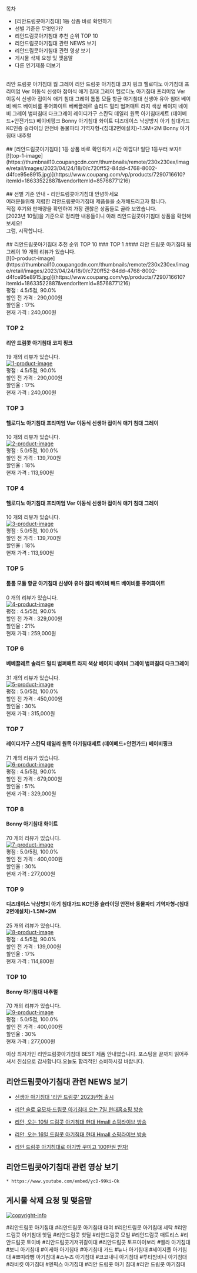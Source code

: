 

목차
- [리안드림콧아기침대] 1등 상품 바로 확인하기
- 선별 기준은 무엇인가?
- 리안드림콧아기침대 추천 순위 TOP 10
- 리안드림콧아기침대 관련 NEWS 보기
- 리안드림콧아기침대 관련 영상 보기
- 게시물 삭제 요청 및 맺음말
- 다른 인기제품 더보기
<br >
리안 드림콧 아기침대 웜 그레이 리안 드림콧 아기침대 코지 핑크 헬로디노 아기침대 프리미엄 Ver 이동식 신생아 접이식 애기 침대 그레이 헬로디노 아기침대 프리미엄 Ver 이동식 신생아 접이식 애기 침대 그레이 톰톰 모듈 항균 아기침대 신생아 유아 침대 베이비 배드 베이비룸 퓨어화이트 베베끌레르 솔리드 멀티 범퍼매트 라지 색상 베이지 네이비 그레이 범퍼침대 다크그레이 레이디가구 스칸딕 데일리 원목 아기침대세트 (데이베드+안전가드) 베이비핑크 Bonny 아기침대 화이트 디즈데이스 낙상방지 아기 침대가드 KC인증 슬라이딩 안전바 동물파티 기역자형-(침대2면에설치)-1.5M+2M Bonny 아기침대 내추럴
<br >
<br >
## [리안드림콧아기침대] 1등 상품 바로 확인하기
시간 아깝다! 일단 1등부터 보자!!
<br >
[![top-1-image](https://thumbnail10.coupangcdn.com/thumbnails/remote/230x230ex/image/retail/images/2023/04/24/18/0/c720ff52-84dd-4768-8002-d4fce95e8915.jpg)](https://www.coupang.com/vp/products/7290716610?itemId=18633522887&vendorItemId=85768771216)
<br >
<br >
## 선별 기준 안내 - 리안드림콧아기침대
안녕하세요
<br >
여러분들위해 저렴한 리안드림콧아기침대 제품들을 소개해드리고자 합니다.
<br >
직접 후기와 판매량을 확인하여 가장 괜찮은 상품들로 골라 보았습니다.
<br >
[2023년 10월]을 기준으로 정리한 내용들이니 아래 리안드림콧아기침대 상품을 확인해보세요!
<br >
그럼, 시작합니다.
<br >
<br >
## 리안드림콧아기침대 추천 순위 TOP 10
### TOP 1
#### 리안 드림콧 아기침대 웜 그레이
19 개의 리뷰가 있습니다.
<br >
[![0-product-image](https://thumbnail10.coupangcdn.com/thumbnails/remote/230x230ex/image/retail/images/2023/04/24/18/0/c720ff52-84dd-4768-8002-d4fce95e8915.jpg)](https://www.coupang.com/vp/products/7290716610?itemId=18633522887&vendorItemId=85768771216)
<br >
평점 : 4.5/5점, 90.0%
<br >
할인 전 가격 : 290,000원
<br >
할인율 : 17%
<br >
현재 가격 : 240,000원
<br >

### TOP 2
#### 리안 드림콧 아기침대 코지 핑크
19 개의 리뷰가 있습니다.
<br >
[![1-product-image](https://thumbnail8.coupangcdn.com/thumbnails/remote/230x230ex/image/retail/images/2023/04/24/18/9/1bac79c5-3057-4806-8b5d-946e882c6daf.jpg)](https://www.coupang.com/vp/products/7290716610?itemId=18633522886&vendorItemId=85768771208)
<br >
평점 : 4.5/5점, 90.0%
<br >
할인 전 가격 : 290,000원
<br >
할인율 : 17%
<br >
현재 가격 : 240,000원
<br >

### TOP 3
#### 헬로디노 아기침대 프리미엄 Ver 이동식 신생아 접이식 애기 침대 그레이
10 개의 리뷰가 있습니다.
<br >
[![2-product-image](https://thumbnail6.coupangcdn.com/thumbnails/remote/230x230ex/image/vendor_inventory/4bf8/8256d36875f4182d2ed3971f650fb0ddeb5c21b3f4e1bf94f37807c0cb5b.jpg)](https://www.coupang.com/vp/products/7573553769?itemId=19978204201&vendorItemId=87076538961&sourceType=srp_product_ads&clickEventId=46f84a60-6791-11ee-9027-4e94987f9f88&korePlacement=15&koreSubPlacement=3&clickEventId=46f84a60-6791-11ee-9027-4e94987f9f88&korePlacement=15&koreSubPlacement=3)
<br >
평점 : 5.0/5점, 100.0%
<br >
할인 전 가격 : 139,700원
<br >
할인율 : 18%
<br >
현재 가격 : 113,900원
<br >

### TOP 4
#### 헬로디노 아기침대 프리미엄 Ver 이동식 신생아 접이식 애기 침대 그레이
10 개의 리뷰가 있습니다.
<br >
[![3-product-image](https://thumbnail6.coupangcdn.com/thumbnails/remote/230x230ex/image/vendor_inventory/4bf8/8256d36875f4182d2ed3971f650fb0ddeb5c21b3f4e1bf94f37807c0cb5b.jpg)](https://www.coupang.com/vp/products/7573553769?itemId=19978204201&vendorItemId=87076538961)
<br >
평점 : 5.0/5점, 100.0%
<br >
할인 전 가격 : 139,700원
<br >
할인율 : 18%
<br >
현재 가격 : 113,900원
<br >

### TOP 5
#### 톰톰 모듈 항균 아기침대 신생아 유아 침대 베이비 배드 베이비룸 퓨어화이트
0 개의 리뷰가 있습니다.
<br >
[![4-product-image](https://thumbnail8.coupangcdn.com/thumbnails/remote/230x230ex/image/vendor_inventory/b48e/e8b6742ba2b45505edd1698e9ebc81b7c77ff78261402dbf3360d9496894.jpg)](https://www.coupang.com/vp/products/6908826022?itemId=16642674795&vendorItemId=83826783293&sourceType=srp_product_ads&clickEventId=46f84a60-6791-11ee-83b9-f1cb2cc89ff0&korePlacement=15&koreSubPlacement=5&clickEventId=46f84a60-6791-11ee-83b9-f1cb2cc89ff0&korePlacement=15&koreSubPlacement=5)
<br >
평점 : 4.5/5점, 90.0%
<br >
할인 전 가격 : 329,000원
<br >
할인율 : 21%
<br >
현재 가격 : 259,000원
<br >

### TOP 6
#### 베베끌레르 솔리드 멀티 범퍼매트 라지 색상 베이지 네이비 그레이 범퍼침대 다크그레이
31 개의 리뷰가 있습니다.
<br >
[![5-product-image](https://thumbnail7.coupangcdn.com/thumbnails/remote/230x230ex/image/vendor_inventory/7c7f/23d3993f357c15a7bbcc2513880cc52131ea5d14f5f0b311e8b0d9ea7267.jpg)](https://www.coupang.com/vp/products/1762826534?itemId=3002183804&vendorItemId=70990421805&sourceType=srp_product_ads&clickEventId=46f84a60-6791-11ee-a4a5-7177c333a893&korePlacement=15&koreSubPlacement=6&clickEventId=46f84a60-6791-11ee-a4a5-7177c333a893&korePlacement=15&koreSubPlacement=6)
<br >
평점 : 5.0/5점, 100.0%
<br >
할인 전 가격 : 450,000원
<br >
할인율 : 30%
<br >
현재 가격 : 315,000원
<br >

### TOP 7
#### 레이디가구 스칸딕 데일리 원목 아기침대세트 (데이베드+안전가드) 베이비핑크
71 개의 리뷰가 있습니다.
<br >
[![6-product-image](https://thumbnail9.coupangcdn.com/thumbnails/remote/230x230ex/image/vendor_inventory/b7cb/95b7f2340a015b9dc0171bb7b4dc951c69e2a6579f807814c1ea37a29883.jpg)](https://www.coupang.com/vp/products/4533466913?itemId=5478835360&vendorItemId=72819856998)
<br >
평점 : 4.5/5점, 90.0%
<br >
할인 전 가격 : 679,000원
<br >
할인율 : 51%
<br >
현재 가격 : 329,000원
<br >

### TOP 8
#### Bonny 아기침대 화이트
70 개의 리뷰가 있습니다.
<br >
[![7-product-image](https://thumbnail9.coupangcdn.com/thumbnails/remote/230x230ex/image/vendor_inventory/99b5/7e10a2b5ec2fad7f7c431ae48e06b213e25c8211df4257d90ce985602e83.jpg)](https://www.coupang.com/vp/products/102307814?itemId=311549642&vendorItemId=3072283390)
<br >
평점 : 5.0/5점, 100.0%
<br >
할인 전 가격 : 400,000원
<br >
할인율 : 30%
<br >
현재 가격 : 277,000원
<br >

### TOP 9
#### 디즈데이스 낙상방지 아기 침대가드 KC인증 슬라이딩 안전바 동물파티 기역자형-(침대2면에설치)-1.5M+2M
25 개의 리뷰가 있습니다.
<br >
[![8-product-image](https://thumbnail10.coupangcdn.com/thumbnails/remote/230x230ex/image/vendor_inventory/09db/01e7f23629b781e0e1a87cccf8aa64087ce67eedd1a7da63127c03977bde.jpg)](https://www.coupang.com/vp/products/6615234357?itemId=15017214337&vendorItemId=82239948414&sourceType=srp_product_ads&clickEventId=46f87170-6791-11ee-ad7d-9a5af386dd15&korePlacement=15&koreSubPlacement=9&clickEventId=46f87170-6791-11ee-ad7d-9a5af386dd15&korePlacement=15&koreSubPlacement=9)
<br >
평점 : 4.5/5점, 90.0%
<br >
할인 전 가격 : 139,000원
<br >
할인율 : 17%
<br >
현재 가격 : 114,800원
<br >

### TOP 10
#### Bonny 아기침대 내추럴
70 개의 리뷰가 있습니다.
<br >
[![9-product-image](https://thumbnail6.coupangcdn.com/thumbnails/remote/230x230ex/image/vendor_inventory/8483/2e7ff79aa923622f11ac51cbf9468c4625f002e2620b6b18542e8b0151ac.jpg)](https://www.coupang.com/vp/products/102307814?itemId=311549644&vendorItemId=3072283395)
<br >
평점 : 5.0/5점, 100.0%
<br >
할인 전 가격 : 400,000원
<br >
할인율 : 30%
<br >
현재 가격 : 277,000원
<br >

이상 최저가인 리안드림콧아기침대 BEST 제품 안내였습니다.
포스팅을 끝까지 읽어주셔서 진심으로 감사합니다.오늘도 합리적인 소비하시길 바랍니다.
## 리안드림콧아기침대 관련 NEWS 보기
- [신생아 아기침대 '리안 드림콧' 2023년형 출시](https://www.ibabynews.com/news/articleView.html?idxno=109142)

- [리안 솔로 유모차·드림콧 아기침대 오는 7일 현대홈쇼핑 방송](https://kizmom.hankyung.com/news/view.html?aid=202207019734o)

- [리안, 오는 10일 드림콧 아기침대 현대 Hmall 쇼핑라이브 방송](https://kizmom.hankyung.com/news/view.html?aid=202206086682o)

- [리안, 오는 16일 드림콧 아기침대 현대 Hmall 쇼핑라이브 방송](https://kizmom.hankyung.com/news/view.html?aid=202205104977o)

- [리안 드림콧 아기침대로 아기방 꾸미고 100만원 받자!](https://kizmom.hankyung.com/news/view.html?aid=202204197318o)

## 리안드림콧아기침대 관련 영상 보기
    * https://www.youtube.com/embed/ycD-99ki-Ok

## 게시물 삭제 요청 및 맺음말
[![copyright-info](https://drive.google.com/uc?export=view&id=1rrDvgRFtniZUJzEze3RxH9UM_5iJu73n)](https://forms.gle/N6M96xkpbghg1zq16)

#리안드림콧 아기침대 #리안드림콧 아기침대 대여 #리안드림콧 아기침대 세탁 #리안드림콧 아기침대 핫딜 #리안드림콧 핫딜 #리안드림콧 모빌 #리안드림콧 매트리스 #리안드림콧 토이바 #리안드림콧기저귀갈이대 #리안드림콧 토프아이보리 #벨라 아기침대 #보니 아기침대 #이케아 아기침대 #아기침대 가드 #뉴나 아기침대 #세이지폴 아기침대 #쁘띠라뺑 아기침대 #스누즈 아기침대 #코코내니 아기침대 #투티밤비니 아기침대 #라비킷 아기침대 #엔픽스 아기침대 #리안 드림콧 아기 침대 #리안 드림콧 아기침대
